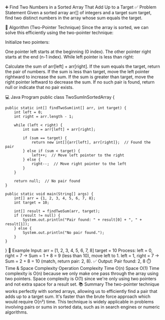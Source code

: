➕ Find Two Numbers in a Sorted Array That Add Up to a Target
✅ Problem Statement
Given a sorted array arr[] of integers and a target sum target, find two distinct numbers in the array whose sum equals the target.

🧠 Algorithm (Two-Pointer Technique)
Since the array is sorted, we can solve this efficiently using the two-pointer technique:

Initialize two pointers:

One pointer left starts at the beginning (0 index).
The other pointer right starts at the end (n-1 index).
While left pointer is less than right:

Calculate the sum of arr[left] + arr[right].
If the sum equals the target, return the pair of numbers.
If the sum is less than target, move the left pointer rightward to increase the sum.
If the sum is greater than target, move the right pointer leftward to decrease the sum.
If no such pair is found, return null or indicate that no pair exists.

💻 Java Program
public class TwoSumInSortedArray {

    public static int[] findTwoSum(int[] arr, int target) {
        int left = 0;
        int right = arr.length - 1;

        while (left < right) {
            int sum = arr[left] + arr[right];

            if (sum == target) {
                return new int[]{arr[left], arr[right]};  // Found the pair
            } else if (sum < target) {
                left++;  // Move left pointer to the right
            } else {
                right--;  // Move right pointer to the left
            }
        }

        return null;  // No pair found
    }

    public static void main(String[] args) {
        int[] arr = {1, 2, 3, 4, 5, 6, 7, 8};
        int target = 10;

        int[] result = findTwoSum(arr, target);
        if (result != null) {
            System.out.println("Pair found: " + result[0] + ", " + result[1]);
        } else {
            System.out.println("No pair found.");
        }
    }
}
📌 Example
Input:
arr = [1, 2, 3, 4, 5, 6, 7, 8]
target = 10
Process:
left = 0, right = 7 → Sum = 1 + 8 = 9 (less than 10), move left to 1.
left = 1, right = 7 → Sum = 2 + 8 = 10 (match, return pair: 2, 8).
✅ Output:
Pair found: 2, 8
⏱️ Time & Space Complexity
Operation	Complexity
Time	O(n)
Space	O(1)
Time complexity is O(n) because we only make one pass through the array using two pointers.
Space complexity is O(1) since we're only using two pointers and not extra space for a result set.
📚 Summary
The two-pointer technique works perfectly with sorted arrays, allowing us to efficiently find a pair that adds up to a target sum. It's faster than the brute force approach which would require O(n²) time. This technique is widely applicable in problems involving pairs or sums in sorted data, such as in search engines or numeric algorithms.

